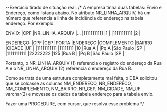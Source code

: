 --Exercício tirado de situação real.
/* A empresa tinha duas tabelas: Envio e Endereço, como listada abaixo.
No atributo NR_LINHA_ARQUIV, há um número que referencia a 
linha de incidência do endereço na tabela endereço.
Por exemplo: 

ENVIO:
|CPF		|NR_LINHA_ARQUIV	|...
|11111111111	|1			|
|11111111111	|2			|

ENDEREÇO:
|CPF		|CEP		|PORTA	|ENDEREÇO	|COMPLEMENTO		|BAIRRO			|CIDADE			|UF	|
|11111111111	|11111111	|10	|Rua A		|			|Pq A			|São Paulo		|SP	|
|11111111111	|22222222	|125	|Rua B		|			|Pq B			|São Paulo		|SP	|

Portanto, o NR_LINHA_ARQUIV (1) referencia o registro do endereço da Rua A e o NR_LINHA_ARQUIV (2) 
referencia o endereço da Rua B.

Como se trata de uma estrutura completamente mal feita, o DBA solicitou
que se colcasse as colunas NM_ENDERECO, NR_ENDERECO, NM_COMPLEMENTO, NM_BAIRRO, NR_CEP,
NM_CIDADE, NM_UF varchar(2) e movesse os dados da tabela endereço para a tabela envio.

Fazer uma PROCEDURE, com cursor, que resolva esse problema
*/
